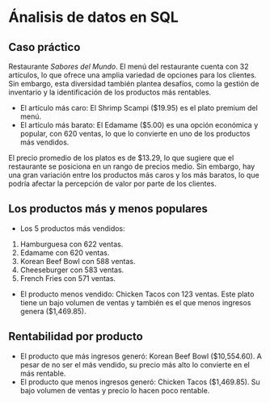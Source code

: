 # Ánalisis de datos en SQL 

## Caso práctico

Restaurante *Sabores del Mundo*. El menú del restaurante cuenta con 32 artículos, lo que ofrece una amplia variedad de opciones para los clientes. Sin embargo, esta diversidad también plantea desafíos, como la gestión de inventario y la identificación de los productos más rentables.
* El artículo más caro: El Shrimp Scampi ($19.95) es el plato premium del menú.
* El artículo más barato: El Edamame ($5.00) es una opción económica y popular, con 620 ventas, lo que lo convierte en uno de los productos más vendidos.

El precio promedio de los platos es de $13.29, lo que sugiere que el restaurante se posiciona en un rango de precios medio. Sin embargo, hay una gran variación entre los productos más caros y los más baratos, lo que podría afectar la percepción de valor por parte de los clientes.

## Los productos más y menos populares

* Los 5 productos más vendidos:
1. Hamburguesa con 622 ventas.
2. Edamame con 620 ventas.
3. Korean Beef Bowl con 588 ventas.
4. Cheeseburger con 583 ventas.
5. French Fries con 571 ventas.

* El producto menos vendido: Chicken Tacos con 123 ventas. Este plato tiene un bajo volumen de ventas y también es el que menos ingresos genera ($1,469.85).

## Rentabilidad por producto

* El producto que más ingresos generó: Korean Beef Bowl ($10,554.60). A pesar de no ser el más vendido, su precio más alto lo convierte en el más rentable.
* El producto que menos ingresos generó: Chicken Tacos ($1,469.85). Su bajo volumen de ventas y precio lo hacen poco rentable.






